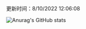 
  更新时间：8/10/2022 12:06:08
	
  ![Anurag's GitHub stats](https://github-readme-stats.vercel.app/api?username=chendj89&theme=gruvbox&show_icons=true)